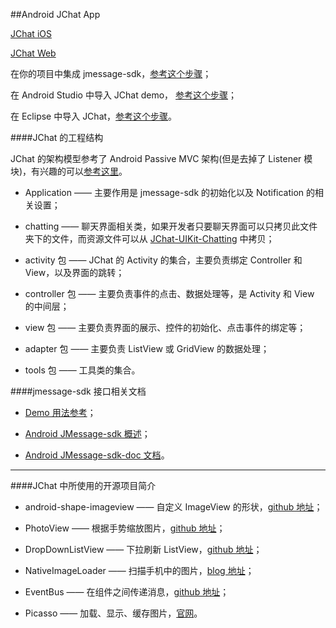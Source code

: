 
##Android JChat App

[JChat iOS](https://github.com/jpush/jchat-ios)

[JChat Web](https://github.com/jpush/jchat-web)

在你的项目中集成 jmessage-sdk，[参考这个步骤](https://github.com/KenChoi1992/SomeArticles/blob/master/%E9%9B%86%E6%88%90jmessage-sdk.md)；

在 Android Studio 中导入 JChat demo， [参考这个步骤](https://github.com/KenChoi1992/SomeArticles/blob/master/%E5%9C%A8Android%20Studio%E4%B8%AD%E8%BF%90%E8%A1%8CJChat%20Demo.md)；

在 Eclipse 中导入 JChat，[参考这个步骤](https://github.com/KenChoi1992/SomeArticles/blob/master/%E5%9C%A8Eclipse%E4%B8%8A%E5%AF%BC%E5%85%A5JChat.md)。

####JChat 的工程结构

JChat 的架构模型参考了 Android Passive MVC 架构(但是去掉了 Listener 模块)，有兴趣的可以[参考这里](http://pan.baidu.com/s/1mhoms4o)。

- Application —— 主要作用是 jmessage-sdk 的初始化以及 Notification 的相关设置；

- chatting —— 聊天界面相关类，如果开发者只要聊天界面可以只拷贝此文件夹下的文件，而资源文件可以从 [JChat-UIKit-Chatting](https://github.com/jpush/jmessage-android-uikit/tree/master/Chatting) 中拷贝；

- activity 包 —— JChat 的 Activity 的集合，主要负责绑定 Controller 和 View，以及界面的跳转；

- controller 包 —— 主要负责事件的点击、数据处理等，是 Activity 和 View 的中间层；

- view 包 —— 主要负责界面的展示、控件的初始化、点击事件的绑定等；

- adapter 包 —— 主要负责 ListView 或 GridView 的数据处理；

- tools 包 —— 工具类的集合。


####jmessage-sdk 接口相关文档
- [Demo 用法参考](https://github.com/KenChoi1992/SomeArticles/blob/master/jmessage-sdk%E9%83%A8%E5%88%86%E6%8E%A5%E5%8F%A3%E7%94%A8%E6%B3%95.md)；

- [Android JMessage-sdk 概述](http://docs.jpush.io/client/im_sdk_android/)；

- [Android JMessage-sdk-doc 文档](http://docs.jpush.io/client/im_android_api_docs/)。

---
####JChat 中所使用的开源项目简介

- android-shape-imageview —— 自定义 ImageView 的形状，[github 地址](https://github.com/siyamed/android-shape-imageview)；

- PhotoView —— 根据手势缩放图片，[github 地址](https://github.com/chrisbanes/PhotoView)；

- DropDownListView —— 下拉刷新 ListView，[github 地址](https://github.com/Trinea/android-common)；

- NativeImageLoader —— 扫描手机中的图片，[blog 地址](http://blog.csdn.net/xiaanming/article/details/18730223)；

- EventBus —— 在组件之间传递消息，[github 地址](https://github.com/greenrobot/EventBus)；

- Picasso —— 加载、显示、缓存图片，[官网](http://square.github.io/picasso/)。




